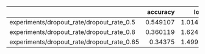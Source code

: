 |                                            |   accuracy |    loss |
|:-------------------------------------------|-----------:|--------:|
| experiments/dropout_rate/dropout_rate_0.5  |   0.549107 | 1.01463 |
| experiments/dropout_rate/dropout_rate_0.8  |   0.360119 | 1.62406 |
| experiments/dropout_rate/dropout_rate_0.65 |   0.34375  | 1.49989 |